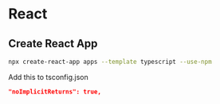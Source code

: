 # React

## Create React App

```sh
npx create-react-app apps --template typescript --use-npm
```

Add this to tsconfig.json

```json
"noImplicitReturns": true,
```

